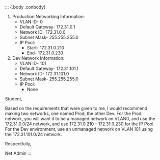 ::: {.body .conbody}
1. Production Networking Information:
	-	VLAN ID-	0
	-	Default Gateway- 172.31.0.1
	-	Network ID-	172.31.0.0
	-	Subnet Mask-	255.255.255.0
	-	IP Pool:
		-	Start- 172.31.0.210
		-	End- 172.31.0.230
2. Dev Network Information:
	-	VLAN ID-	101
	-	Default Gateway- 172.31.101.1
	-	Network ID-	172.31.101.0
	-	Subnet Mask-	255.255.255.0
	-	IP Pool:
		-	None
		
Student,

Based on the requirements that were given to me, I would recommend making two networks, one named Prod, the other Dev. For the Prod network, you will want it to be a managed network on VLAN0, and use the 172.31.0.0/24 network, and use 
172.31.0.210 - 172.31.0.230 for the IP Pool.
For the Dev environment, use an unmanaged network on VLAN 101 using the 172.31.101.0/24 network. 

Respectfully,

Net Admin
:::